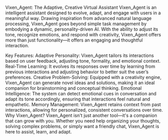 Vixen_Agent: The Adaptive, Creative Virtual Assistant
Vixen_Agent is an intelligent assistant designed to evolve, adapt, and engage with users in a meaningful way. Drawing inspiration from advanced natural language processing, Vixen_Agent goes beyond simple task management by embodying a dynamic, personality-driven AI. With the ability to adjust its tone, recognize emotions, and respond with creativity, Vixen_Agent offers more than just functionality—it offers an engaging and thoughtful interaction.

Key Features:
Adaptive Personality: Vixen_Agent tailors its interactions based on user feedback, adjusting tone, formality, and emotional context.
Real-Time Learning: It evolves its responses over time by learning from previous interactions and adjusting behavior to better suit the user’s preferences.
Creative Problem-Solving: Equipped with a creativity engine, Vixen_Agent can generate novel ideas and solutions, making it an ideal companion for brainstorming and conceptual thinking.
Emotional Intelligence: The system can detect emotional cues in conversation and adapt its tone accordingly, ensuring that interactions feel natural and empathetic.
Memory Management: Vixen_Agent retains context from past interactions, allowing for personalized, consistent conversations over time.
Why Vixen_Agent?
Vixen_Agent isn't just another tool—it's a companion that can grow with you. Whether you need help organizing your thoughts, solving complex problems, or simply want a friendly chat, Vixen_Agent is here to assist, learn, and adapt.
